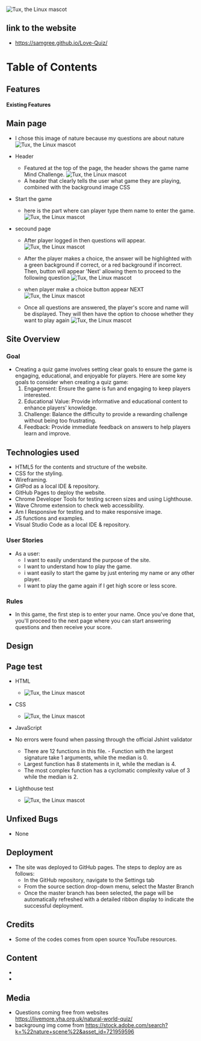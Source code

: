   ![Tux, the Linux mascot](/assets/images/responsive.screenshot.png)


## link to the website
 - <https://samgree.github.io/Love-Quiz/>

# Table of Contents
## Features
#### Existing Features
## Main page
 - I chose this image of nature because my questions are about nature
    ![Tux, the Linux mascot](/assets/images/my.resize.img.jpg)

- Header
    - Featured at the top of the page, the header shows the game name Mind Challenge.
    ![Tux, the Linux mascot](/assets/images/header.screenshoot.png)
    - A header that clearly tells the user what game they are playing, combined with the background image CSS
- Start the game
   - here is the part where can player type them name to enter the game.![Tux, the Linux mascot](/assets/images/login.screenshoot.png)
- secound page
   - After player logged in then questions will appear.
    ![Tux, the Linux mascot](/assets/images/questions.screenshot.png)
   
   - After the player makes a choice, the answer will be highlighted with a green background if correct, or a red background if incorrect. Then,  button will appear 'Next' allowing them to proceed to the following question
    ![Tux, the Linux mascot](/assets/images/wronganswer.screenshot.png) 
   - when player make a choice button appear NEXT
     ![Tux, the Linux mascot](/assets/images/button.screenshot.png) 



  - Once all questions are answered, the player's score and name will be displayed. They will then have the option to choose whether they want to play again
    ![Tux, the Linux mascot](/assets/images/) 
    
       

## Site Overview
 ### Goal
 - Creating a quiz game involves setting clear goals to ensure the game is engaging, educational, and enjoyable for players. 
   Here are some key goals to consider when creating a quiz game:
   1. Engagement: Ensure the game is fun and engaging to keep players interested.
   2. Educational Value: Provide informative and educational content to enhance players' knowledge.
   3. Challenge: Balance the difficulty to provide a rewarding challenge without being too frustrating.
   4. Feedback: Provide immediate feedback on answers to help players learn and improve.

## Technologies used

   - HTML5 for the contents and structure of the website.
   - CSS for the styling.
   - Wireframing.
   - GitPod as a local IDE & repository.
   - GitHub Pages to deploy the website.
   - Chrome Developer Tools for testing screen sizes and using 
    Lighthouse.
   - Wave Chrome extension to check web accessibility.
   - Am I Responsive for testing and to make responsive image.
   - JS functions and examples.
   - Visual Studio Code as a local IDE & repository.

### User Stories
- As a user:
   - I want to easily understand the purpose of the site.
   - I want to understand how to play the game.
   - i want easily to start the game by just entering my name or any other player.
   - I want to play the game again if I get high score or less score.

   
 ### Rules
  - In this game, the first step is to enter your name. Once you've done that, you'll proceed to the next page where you can start answering questions and then receive your score.

 ## Design
    

 ## Page test
 - HTML 
     - ![Tux, the Linux mascot](/assets/images/html.validator-screenshot%20.png)
- CSS 
   
    - 
        ![Tux, the Linux mascot](/assets/images/css.validator.screenshot.png)
- JavaScript
 - No errors were found when passing through the official Jshint validator
    - There are 12 functions in this file.                       - Function with the largest signature take 1 arguments, while the median is 0.
    - Largest function has 8 statements in it, while the median is 4.
    - The most complex function has a cyclomatic complexity value of 3 while the median is 2.

- Lighthouse test

  - ![Tux, the Linux mascot](/assets/images/lighthouse100.png)

    
 ## Unfixed Bugs
 - None

 ## Deployment
    
- The site was deployed to GitHub pages. The steps to deploy are as follows:
  - In the GitHub repository, navigate to the Settings tab
  - From the source section drop-down menu, select the Master Branch
  - Once the master branch has been selected, the page will be automatically refreshed with a detailed ribbon display to indicate the successful deployment.

 ## Credits
  - Some of the codes comes from open source YouTube resources.
 
  ## Content
  -
  -
  ## Media
  - Questions coming free from websites <https://livemore.yha.org.uk/natural-world-quiz/> 
  - backgroung img come from <https://stock.adobe.com/search?k=%22nature+scene%22&asset_id=721959596>


    







